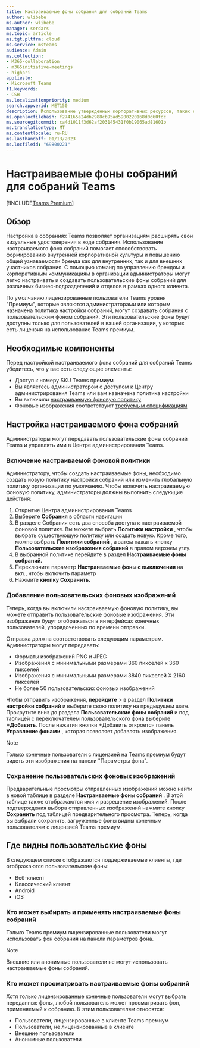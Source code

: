 ```yaml
---
title: Настраиваемые фоны собраний для собраний Teams
author: wlibebe
ms.author: wlibebe
manager: serdars
ms.topic: article
ms.tgt.pltfrm: cloud
ms.service: msteams
audience: Admin
ms.collection:
- M365-collaboration
- m365initiative-meetings
- highpri
appliesto:
- Microsoft Teams
f1.keywords:
- CSH
ms.localizationpriority: medium
search.appverid: MET150
description: Использование утвержденных корпоративных ресурсов, таких как фон, для создания пользовательских фонов для собраний Teams в организации.
ms.openlocfilehash: f274165a24db2988cb95ad5900220168d0d60fdc
ms.sourcegitcommit: ca4d1011f3d62af203145431f0b19065ad81601b
ms.translationtype: MT
ms.contentlocale: ru-RU
ms.lasthandoff: 01/13/2023
ms.locfileid: "69800221"
---
```

# <a name="custom-meeting-backgrounds-for-teams-meetings"></a>Настраиваемые фоны собраний для собраний Teams

[!INCLUDE[Teams Premium](includes/teams-premium-ecm.md)]

## <a name="overview"></a>Обзор

Настройка в собраниях Teams позволяет организациям расширять свои визуальные удостоверения в ходе собрания. Использование настраиваемого фона собраний помогает способствовать формированию внутренней корпоративной культуры и повышению общей узнаваемости бренда как для внутренних, так и для внешних участников собрания. С помощью команд по управлению брендом и корпоративным коммуникациям в организации администраторы могут легко настраивать и создавать пользовательские фоны собраний для различных бизнес-подразделений и отделов в рамках одного клиента.

По умолчанию лицензированные пользователи Teams уровня "Премиум", которые являются администраторами или которым назначена политика настройки собраний, могут создавать собрания с пользовательским фоном собраний. Эти пользовательские фоны будут доступны только для пользователей в вашей организации, у которых есть лицензия на использование Teams премиум.

## <a name="prerequisites"></a>Необходимые компоненты

Перед настройкой настраиваемого фона собраний для собраний Teams убедитесь, что у вас есть следующие элементы:

- Доступ к номеру SKU Teams премиум
- Вы являетесь администратором с доступом к Центру администрирования Teams или вам назначена политика настройки
- Вы включили [настраиваемую фоновую политику](#enabling-the-custom-background-policy)
- Фоновые изображения соответствуют [требуемым спецификациям](#adding-custom-background-images)

## <a name="setting-up-custom-meeting-backgrounds"></a>Настройка настраиваемого фона собраний

Администраторы могут передавать пользовательские фоны собраний Teams и управлять ими в Центре администрирования Teams.

### <a name="enabling-the-custom-background-policy"></a>Включение настраиваемой фоновой политики

Администратору, чтобы создать настраиваемые фоны, необходимо создать новую политику настройки собраний или изменить глобальную политику организации по умолчанию.
Чтобы включить настраиваемую фоновую политику, администраторы должны выполнить следующие действия:

1. Открытие Центра администрирования Teams
2. Выберите **Собрания** в области навигации
3. В разделе Собрания есть два способа доступа к настраиваемой фоновой политике. Вы можете выбрать **Политики настройки** , чтобы выбрать существующую политику или создать новую. Кроме того, можно выбрать **Политики собраний** , а затем нажать кнопку **Пользовательские изображения собраний** в правом верхнем углу.
4. В выбранной политике перейдите в раздел **Настраиваемые фоны собраний.**
5. Переключите параметр **Настраиваемые фоны с выключения** на вкл., чтобы включить параметр
6. Нажмите **кнопку Сохранить.**

### <a name="adding-custom-background-images"></a>Добавление пользовательских фоновых изображений

Теперь, когда вы включили настраиваемую фоновую политику, вы можете отправить пользовательские фоновые изображения. Эти изображения будут отображаться в интерфейсах конечных пользователей, упорядоченных по времени отправки.

Отправка должна соответствовать следующим параметрам. Администраторы могут передавать:

- Форматы изображений PNG и JPEG
- Изображения с минимальными размерами 360 пикселей x 360 пикселей
- Изображения с минимальными размерами 3840 пикселей X 2160 пикселей
- Не более 50 пользовательских фоновых изображений

Чтобы отправить изображения, **перейдите** >  в раздел **Политики настройки собраний** и выберите свою политику на предыдущем шаге. Прокрутите вниз до раздела **Пользовательские фоны собраний** и под таблицей с переключателем пользовательского фона выберите **+Добавить**. После нажатия кнопки +Добавить откроется панель **Управление фонами** , которая позволяет добавлять изображения.

> [!NOTE]
> Только конечные пользователи с лицензией на Teams премиум будут видеть эти изображения на панели "Параметры фона".

### <a name="saving-custom-background-images"></a>Сохранение пользовательских фоновых изображений

Предварительные просмотры отправленных изображений можно найти в новой таблице в разделе **Настраиваемые фоны собраний** . В этой таблице также отображаются имя и разрешение изображений. После подтверждения выбора отправленных изображений нажмите кнопку **Сохранить** под таблицей предварительного просмотра. Теперь, когда вы выбрали сохранить, загруженные фоны видны конечным пользователям с лицензией Teams премиум.

## <a name="where-are-custom-backgrounds-visible"></a>Где видны пользовательские фоны

В следующем списке отображаются поддерживаемые клиенты, где отображаются пользовательские фоны:

- Веб-клиент
- Классический клиент
- Android
- iOS

### <a name="who-can-select-and-apply-custom-meeting-backgrounds"></a>Кто может выбирать и применять настраиваемые фоны собраний

Только Teams премиум лицензированные пользователи могут использовать фон собрания на панели параметров фона.

> [!NOTE]
> Внешние или анонимные пользователи не могут использовать настраиваемые фоны собраний.

### <a name="who-can-view-custom-meeting-backgrounds"></a>Кто может просматривать настраиваемые фоны собраний

Хотя только лицензированные конечные пользователи могут выбрать переданные фоны, любой пользователь может просматривать фон, применяемый к собранию. К этим пользователям относятся:

- Пользователи, лицензированные в клиенте Teams премиум
- Пользователи, не лицензированные в клиенте
- Внешние пользователи
- Анонимные пользователи
